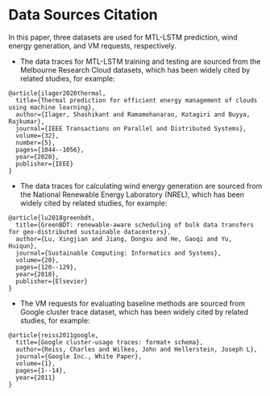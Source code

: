 # Data Sources Citation

In this paper, three datasets are used for MTL-LSTM prediction, wind energy generation, and VM requests, respectively.

* The data traces for MTL-LSTM training and testing are sourced from the Melbourne Research Cloud datasets, which has been widely cited by related studies, for example:

```
@article{ilager2020thermal,
  title={Thermal prediction for efficient energy management of clouds using machine learning},
  author={Ilager, Shashikant and Ramamohanarao, Kotagiri and Buyya, Rajkumar},
  journal={IEEE Transactions on Parallel and Distributed Systems},
  volume={32},
  number={5},
  pages={1044--1056},
  year={2020},
  publisher={IEEE}
}
```

* The data traces for calculating wind energy generation are sourced from the National Renewable Energy Laboratory (NREL), which has been widely cited by related studies, for example: 

```
@article{lu2018greenbdt,
  title={GreenBDT: renewable-aware scheduling of bulk data transfers for geo-distributed sustainable datacenters},
  author={Lu, Xingjian and Jiang, Dongxu and He, Gaoqi and Yu, Huiqun},
  journal={Sustainable Computing: Informatics and Systems},
  volume={20},
  pages={120--129},
  year={2018},
  publisher={Elsevier}
}
```

* The VM requests for evaluating baseline methods are sourced from Google cluster trace dataset, which has been widely cited by related studies, for example: 

```
@article{reiss2011google,
  title={Google cluster-usage traces: format+ schema},
  author={Reiss, Charles and Wilkes, John and Hellerstein, Joseph L},
  journal={Google Inc., White Paper},
  volume={1},
  pages={1--14},
  year={2011}
}
```


